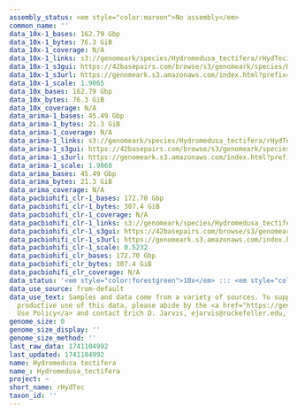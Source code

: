 ```yaml
---
assembly_status: <em style="color:maroon">No assembly</em>
common_name: ''
data_10x-1_bases: 162.79 Gbp
data_10x-1_bytes: 76.3 GiB
data_10x-1_coverage: N/A
data_10x-1_links: s3://genomeark/species/Hydromedusa_tectifera/rHydTec1/genomic_data/10x/<br>
data_10x-1_s3gui: https://42basepairs.com/browse/s3/genomeark/species/Hydromedusa_tectifera/rHydTec1/genomic_data/10x/
data_10x-1_s3url: https://genomeark.s3.amazonaws.com/index.html?prefix=species/Hydromedusa_tectifera/rHydTec1/genomic_data/10x/
data_10x-1_scale: 1.9865
data_10x_bases: 162.79 Gbp
data_10x_bytes: 76.3 GiB
data_10x_coverage: N/A
data_arima-1_bases: 45.49 Gbp
data_arima-1_bytes: 21.3 GiB
data_arima-1_coverage: N/A
data_arima-1_links: s3://genomeark/species/Hydromedusa_tectifera/rHydTec1/genomic_data/arima/<br>
data_arima-1_s3gui: https://42basepairs.com/browse/s3/genomeark/species/Hydromedusa_tectifera/rHydTec1/genomic_data/arima/
data_arima-1_s3url: https://genomeark.s3.amazonaws.com/index.html?prefix=species/Hydromedusa_tectifera/rHydTec1/genomic_data/arima/
data_arima-1_scale: 1.9868
data_arima_bases: 45.49 Gbp
data_arima_bytes: 21.3 GiB
data_arima_coverage: N/A
data_pacbiohifi_clr-1_bases: 172.70 Gbp
data_pacbiohifi_clr-1_bytes: 307.4 GiB
data_pacbiohifi_clr-1_coverage: N/A
data_pacbiohifi_clr-1_links: s3://genomeark/species/Hydromedusa_tectifera/rHydTec1/genomic_data/pacbio_hifi/<br>
data_pacbiohifi_clr-1_s3gui: https://42basepairs.com/browse/s3/genomeark/species/Hydromedusa_tectifera/rHydTec1/genomic_data/pacbio_hifi/
data_pacbiohifi_clr-1_s3url: https://genomeark.s3.amazonaws.com/index.html?prefix=species/Hydromedusa_tectifera/rHydTec1/genomic_data/pacbio_hifi/
data_pacbiohifi_clr-1_scale: 0.5232
data_pacbiohifi_clr_bases: 172.70 Gbp
data_pacbiohifi_clr_bytes: 307.4 GiB
data_pacbiohifi_clr_coverage: N/A
data_status: '<em style="color:forestgreen">10x</em> ::: <em style="color:forestgreen">Arima</em>'
data_use_source: from-default
data_use_text: Samples and data come from a variety of sources. To support fair and
  productive use of this data, please abide by the <a href="https://genome10k.soe.ucsc.edu/data-use-policies/">Data
  Use Policy</a> and contact Erich D. Jarvis, ejarvis@rockefeller.edu, with any questions.
genome_size: 0
genome_size_display: ''
genome_size_method: ''
last_raw_data: 1741104992
last_updated: 1741104992
name: Hydromedusa tectifera
name_: Hydromedusa_tectifera
project: ~
short_name: rHydTec
taxon_id: ''
---
```

